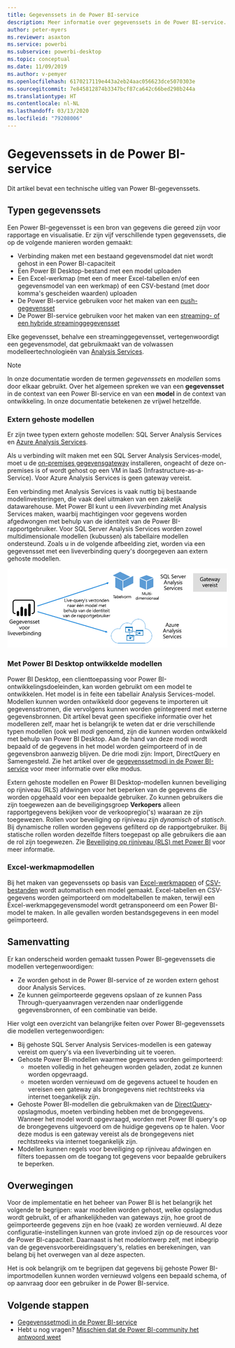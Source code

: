 ```yaml
---
title: Gegevenssets in de Power BI-service
description: Meer informatie over gegevenssets in de Power BI-service. Een gegevensset is een bron van gegevens die gereed zijn voor rapportage en visualisatie.
author: peter-myers
ms.reviewer: asaxton
ms.service: powerbi
ms.subservice: powerbi-desktop
ms.topic: conceptual
ms.date: 11/09/2019
ms.author: v-pemyer
ms.openlocfilehash: 6170217119e443a2eb24aac056623dce5070303e
ms.sourcegitcommit: 7e845812874b3347bcf87ca642c66bed298b244a
ms.translationtype: HT
ms.contentlocale: nl-NL
ms.lasthandoff: 03/13/2020
ms.locfileid: "79208006"
---
```

# <a name="datasets-in-the-power-bi-service"></a>Gegevenssets in de Power BI-service

Dit artikel bevat een technische uitleg van Power BI-gegevenssets.

## <a name="dataset-types"></a>Typen gegevenssets

Een Power BI-gegevensset is een bron van gegevens die gereed zijn voor rapportage en visualisatie. Er zijn vijf verschillende typen gegevenssets, die op de volgende manieren worden gemaakt:

- Verbinding maken met een bestaand gegevensmodel dat niet wordt gehost in een Power BI-capaciteit
- Een Power BI Desktop-bestand met een model uploaden
- Een Excel-werkmap (met een of meer Excel-tabellen en/of een gegevensmodel van een werkmap) of een CSV-bestand (met door komma's gescheiden waarden) uploaden
- De Power BI-service gebruiken voor het maken van een [push-gegevensset](developer/automation/walkthrough-push-data.md)
- De Power BI-service gebruiken voor het maken van een [streaming- of een hybride streaminggegevensset](service-real-time-streaming.md)

Elke gegevensset, behalve een streaminggegevensset, vertegenwoordigt een gegevensmodel, dat gebruikmaakt van de volwassen modelleertechnologieën van [Analysis Services](/analysis-services/analysis-services-overview).

> [!NOTE]
> In onze documentatie worden de termen _gegevenssets_ en _modellen_ soms door elkaar gebruikt. Over het algemeen spreken we van een **gegevensset** in de context van een Power BI-service en van een **model** in de context van ontwikkeling. In onze documentatie betekenen ze vrijwel hetzelfde.

### <a name="external-hosted-models"></a>Extern gehoste modellen

Er zijn twee typen extern gehoste modellen: SQL Server Analysis Services en [Azure Analysis Services](/azure/analysis-services/analysis-services-overview).

Als u verbinding wilt maken met een SQL Server Analysis Services-model, moet u de [on-premises gegevensgateway](service-gateway-onprem.md) installeren, ongeacht of deze on-premises is of wordt gehost op een VM in IaaS (Infrastructure-as-a-Service). Voor Azure Analysis Services is geen gateway vereist.

Een verbinding met Analysis Services is vaak nuttig bij bestaande modelinvesteringen, die vaak deel uitmaken van een zakelijk datawarehouse. Met Power BI kunt u een _liveverbinding_ met Analysis Services maken, waarbij machtigingen voor gegevens worden afgedwongen met behulp van de identiteit van de Power BI-rapportgebruiker. Voor SQL Server Analysis Services worden zowel multidimensionale modellen (kubussen) als tabellaire modellen ondersteund. Zoals u in de volgende afbeelding ziet, worden via een gegevensset met een liveverbinding query's doorgegeven aan extern gehoste modellen.

![Een gegevensset met een liveverbinding geeft query's door aan een extern gehoste model](media/service-datasets-understand/live-connection-dataset.png)

### <a name="power-bi-desktop-developed-models"></a>Met Power BI Desktop ontwikkelde modellen

Power BI Desktop, een clienttoepassing voor Power BI-ontwikkelingsdoeleinden, kan worden gebruikt om een model te ontwikkelen. Het model is in feite een tabellair Analysis Services-model. Modellen kunnen worden ontwikkeld door gegevens te importeren uit gegevensstromen, die vervolgens kunnen worden geïntegreerd met externe gegevensbronnen. Dit artikel bevat geen specifieke informatie over het modelleren zelf, maar het is belangrijk te weten dat er drie verschillende typen modellen (ook wel _modi_ genoemd, zijn die kunnen worden ontwikkeld met behulp van Power BI Desktop. Aan de hand van deze modi wordt bepaald of de gegevens in het model worden geïmporteerd of in de gegevensbron aanwezig blijven. De drie modi zijn: Import, DirectQuery en Samengesteld. Zie het artikel over de [gegevenssetmodi in de Power BI-service](service-dataset-modes-understand.md) voor meer informatie over elke modus.

Extern gehoste modellen en Power BI Desktop-modellen kunnen beveiliging op rijniveau (RLS) afdwingen voor het beperken van de gegevens die worden opgehaald voor een bepaalde gebruiker. Zo kunnen gebruikers die zijn toegewezen aan de beveiligingsgroep **Verkopers** alleen rapportgegevens bekijken voor de verkoopregio('s) waaraan ze zijn toegewezen. Rollen voor beveiliging op rijniveau zijn _dynamisch_ of _statisch_. Bij dynamische rollen worden gegevens gefilterd op de rapportgebruiker. Bij statische rollen worden dezelfde filters toegepast op alle gebruikers die aan de rol zijn toegewezen. Zie [Beveiliging op rijniveau (RLS) met Power BI](service-admin-rls.md) voor meer informatie.

### <a name="excel-workbook-models"></a>Excel-werkmapmodellen

Bij het maken van gegevenssets op basis van [Excel-werkmappen](service-excel-workbook-files.md) of [CSV-bestanden](service-comma-separated-value-files.md) wordt automatisch een model gemaakt. Excel-tabellen en CSV-gegevens worden geïmporteerd om modeltabellen te maken, terwijl een Excel-werkmapgegevensmodel wordt getransponeerd om een Power BI-model te maken. In alle gevallen worden bestandsgegevens in een model geïmporteerd.

## <a name="summary"></a>Samenvatting

Er kan onderscheid worden gemaakt tussen Power BI-gegevenssets die modellen vertegenwoordigen:

- Ze worden gehost in de Power BI-service of ze worden extern gehost door Analysis Services.
- Ze kunnen geïmporteerde gegevens opslaan of ze kunnen Pass Through-queryaanvragen verzenden naar onderliggende gegevensbronnen, of een combinatie van beide.

Hier volgt een overzicht van belangrijke feiten over Power BI-gegevenssets die modellen vertegenwoordigen:

- Bij gehoste SQL Server Analysis Services-modellen is een gateway vereist om query's via een liveverbinding uit te voeren.
- Gehoste Power BI-modellen waarmee gegevens worden geïmporteerd:
  - moeten volledig in het geheugen worden geladen, zodat ze kunnen worden opgevraagd.
  - moeten worden vernieuwd om de gegevens actueel te houden en vereisen een gateway als brongegevens niet rechtstreeks via internet toegankelijk zijn.
- Gehoste Power BI-modellen die gebruikmaken van de [DirectQuery](desktop-directquery-about.md)-opslagmodus, moeten verbinding hebben met de brongegevens. Wanneer het model wordt opgevraagd, worden met Power BI query's op de brongegevens uitgevoerd om de huidige gegevens op te halen. Voor deze modus is een gateway vereist als de brongegevens niet rechtstreeks via internet toegankelijk zijn.
- Modellen kunnen regels voor beveiliging op rijniveau afdwingen en filters toepassen om de toegang tot gegevens voor bepaalde gebruikers te beperken.

## <a name="considerations"></a>Overwegingen

Voor de implementatie en het beheer van Power BI is het belangrijk het volgende te begrijpen: waar modellen worden gehost, welke opslagmodus wordt gebruikt, of er afhankelijkheden van gateways zijn, hoe groot de geïmporteerde gegevens zijn en hoe (vaak) ze worden vernieuwd. Al deze configuratie-instellingen kunnen van grote invloed zijn op de resources voor de Power BI-capaciteit. Daarnaast is het modelontwerp zelf, met inbegrip van de gegevensvoorbereidingsquery's, relaties en berekeningen, van belang bij het overwegen van al deze aspecten.

Het is ook belangrijk om te begrijpen dat gegevens bij gehoste Power BI-importmodellen kunnen worden vernieuwd volgens een bepaald schema, of op aanvraag door een gebruiker in de Power BI-service.

## <a name="next-steps"></a>Volgende stappen

- [Gegevenssetmodi in de Power BI-service](service-dataset-modes-understand.md)
- Hebt u nog vragen? [Misschien dat de Power BI-community het antwoord weet](https://community.powerbi.com/)
